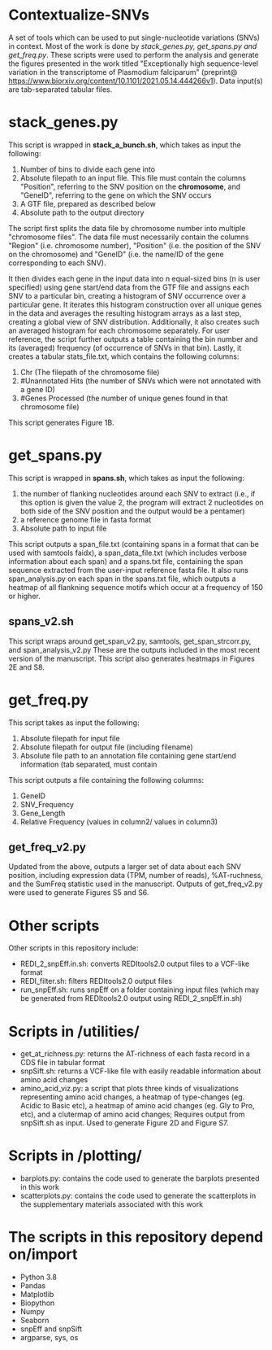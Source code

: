# Contextualize-SNVs
A set of tools which can be used to put single-nucleotide variations (SNVs) in context. Most of the work is done by *stack_genes.py, get_spans.py and get_freq.py*. These scripts were used to perform the analysis and generate the figures presented in the work titled "Exceptionally high sequence-level variation in the transcriptome of Plasmodium falciparum" (preprint@ https://www.biorxiv.org/content/10.1101/2021.05.14.444266v1). Data input(s) are tab-separated tabular files.

# stack_genes.py

This script is wrapped in **stack_a_bunch.sh**, which takes as input the following:
1. Number of bins to divide each gene into
2. Absolute filepath to an input file. This file must contain the columns "Position", referring to the SNV position on the **chromosome**, and "GeneID", referring to the gene on which the SNV occurs
3. A GTF file, prepared as described below
4. Absolute path to the output directory

The script first splits the data file by chromosome number into multiple "chromosome files". The data file must necessarily contain the columns "Region" (i.e. chromosome number), "Position" (i.e. the position of the SNV on the chromosome) and "GeneID" (i.e. the name/ID of the gene corresponding to each SNV). 

It then divides each gene in the input data into n equal-sized bins (n is user specified) using gene start/end data from the GTF file and assigns each SNV to a particular bin, creating a histogram of SNV occurrence over a particular gene. It iterates this histogram construction over all unique genes in the data and averages the resulting histogram arrays as a last step, creating a global view of SNV distribution. Additionally, it also creates such an averaged histogram for each chromosome separately. For user reference, the script further outputs a table containing the bin number and its (averaged) frequency (of occurrence of SNVs in that bin). Lastly, it creates a tabular stats_file.txt, which contains the following columns:
1. Chr (The filepath of the chromosome file)
2. #Unannotated Hits (the number of SNVs which were not annotated with a gene ID)
3. #Genes Processed (the number of unique genes found in that chromosome file)

This script generates Figure 1B.

# get_spans.py

This script is wrapped in **spans.sh**, which takes as input the following:
1. the number of flanking nucleotides around each SNV to extract (i.e., if this option is given the value 2, the program will extract 2 nucleotides on both side of the SNV position and the output would be a pentamer)
2. a reference genome file in fasta format
3. Absolute path to input file

This script outputs a span_file.txt (containing spans in a format that can be used with samtools faidx), a span_data_file.txt (which includes verbose information about each span) and a spans.txt file, containing the span sequence extracted from the user-input reference fasta file. It also runs span_analysis.py on each span in the spans.txt file, which outputs a heatmap of all flankning sequence motifs which occur at a frequency of 150 or higher.

## spans_v2.sh
This script wraps around get_span_v2.py, samtools, get_span_strcorr.py, and span_analysis_v2.py
These are the outputs included in the most recent version of the manuscript. This script also generates heatmaps in Figures 2E and S8.

# get_freq.py

This script takes as input the following:
1. Absolute filepath for input file
2. Absolute filepath for output file (including filename)
3. Absolute file path to an annotation file containing gene start/end information (tab separated, must contain

This script outputs a file containing the following columns:
1. GeneID
2. SNV_Frequency
3. Gene_Length
4. Relative Frequency (values in column2/ values in column3)

## get_freq_v2.py
Updated from the above, outputs a larger set of data about each SNV position, including expression data (TPM, number of reads), %AT-ruchness, and the SumFreq statistic used in the manuscript. Outputs of get_freq_v2.py were used to generate Figures S5 and S6.

# Other scripts
Other scripts in this repository include:
- REDI_2_snpEff.in.sh: converts REDItools2.0 output files to a VCF-like format
- REDI_filter.sh: filters REDItools2.0 output files
- run_snpEff.sh: runs snpEff on a folder containing input files (which may be generated from REDItools2.0 output using REDI_2_snpEff.in.sh)

# Scripts in /utilities/
- get_at_richness.py: returns the AT-richness of each fasta record in a CDS file in tabular format
- snpSift.sh: returns a VCF-like file with easily readable information about amino acid changes
- amino_acid_viz.py: a script that plots three kinds of visualizations representing amino acid changes, a heatmap of type-changes (eg. Acidic to Basic etc), a heatmap of amino acid changes (eg. Gly to Pro, etc), and a clutermap of amino acid changes; Requires output from snpSift.sh as input. Used to generate Figure 2D and Figure S7.

# Scripts in /plotting/
- barplots.py: contains the code used to generate the barplots presented in this work
- scatterplots.py: contains the code used to generate the scatterplots in the supplementary materials associated with this work

# The scripts in this repository depend on/import
- Python 3.8 
- Pandas
- Matplotlib
- Biopython
- Numpy
- Seaborn
- snpEff and snpSift
- argparse, sys, os


